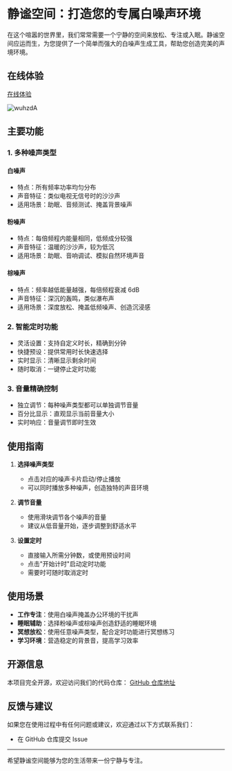 # 静谧空间：打造您的专属白噪声环境

在这个喧嚣的世界里，我们常常需要一个宁静的空间来放松、专注或入眠。静谧空间应运而生，为您提供了一个简单而强大的白噪声生成工具，帮助您创造完美的声境环境。

## 在线体验

[在线体验](https://peace.cdtools.click)

![wuhzdA](https://cdn.jsdelivr.net/gh/houxiaozhao/imageLibrary@master/uPic/2024/12/03/wuhzdA.png)

## 主要功能

### 1. 多种噪声类型

#### 白噪声

- 特点：所有频率功率均匀分布
- 声音特征：类似电视无信号时的沙沙声
- 适用场景：助眠、音频测试、掩盖背景噪声

#### 粉噪声

- 特点：每倍频程内能量相同，低频成分较强
- 声音特征：温暖的沙沙声，较为低沉
- 适用场景：助眠、音响调试、模拟自然环境声音

#### 棕噪声

- 特点：频率越低能量越强，每倍频程衰减 6dB
- 声音特征：深沉的轰鸣，类似瀑布声
- 适用场景：深度放松、掩盖低频噪声、创造沉浸感

### 2. 智能定时功能

- 灵活设置：支持自定义时长，精确到分钟
- 快捷预设：提供常用时长快速选择
- 实时显示：清晰显示剩余时间
- 随时取消：一键停止定时功能

### 3. 音量精确控制

- 独立调节：每种噪声类型都可以单独调节音量
- 百分比显示：直观显示当前音量大小
- 实时响应：音量调节即时生效

## 使用指南

1. **选择噪声类型**

   - 点击对应的噪声卡片启动/停止播放
   - 可以同时播放多种噪声，创造独特的声音环境

2. **调节音量**

   - 使用滑块调节各个噪声的音量
   - 建议从低音量开始，逐步调整到舒适水平

3. **设置定时**
   - 直接输入所需分钟数，或使用预设时间
   - 点击"开始计时"启动定时功能
   - 需要时可随时取消定时

## 使用场景

- **工作专注**：使用白噪声掩盖办公环境的干扰声
- **睡眠辅助**：选择粉噪声或棕噪声创造舒适的睡眠环境
- **冥想放松**：使用任意噪声类型，配合定时功能进行冥想练习
- **学习环境**：营造稳定的背景音，提高学习效率

## 开源信息

本项目完全开源，欢迎访问我们的代码仓库：
[GitHub 仓库地址](https://github.com/houxiaozhao/whiteNoise)

## 反馈与建议

如果您在使用过程中有任何问题或建议，欢迎通过以下方式联系我们：

- 在 GitHub 仓库提交 Issue

---

希望静谧空间能够为您的生活带来一份宁静与专注。
